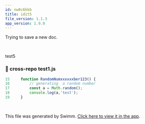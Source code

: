 ```yaml
---
id: nw0c6kkb
title: idit5
file_version: 1.1.3
app_version: 1.9.0
---
```


Trying to save a new doc.

<br/>

test5
<!-- NOTE-swimm-snippet: the lines below link your snippet to Swimm -->
### 📄 cross-repo test1.js
```javascript
15     function RandomNumxxxxxxber123() {
16         // generating  a random number
17         const a = Math.random();
18         console.log(a,'test');
19     }
```

<br/>

This file was generated by Swimm. [Click here to view it in the app](https://swimm-web-app.web.app/repos/Z2l0aHViJTNBJTNBdGVzdC1naXRodWItYXBwJTNBJTNBc3dpbW1pbw==/docs/nw0c6kkb).
